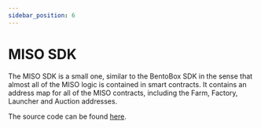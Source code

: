 ```yaml
---
sidebar_position: 6
---
```


# MISO SDK

The MISO SDK is a small one, similar to the BentoBox SDK in the sense that almost all of the MISO logic is contained in smart contracts. It contains an address map for all of the MISO contracts, including the Farm, Factory, Launcher and Auction addresses.

The source code can be found [here](https://github.com/sushiswap/sdk/tree/canary/packages/miso-sdk).
